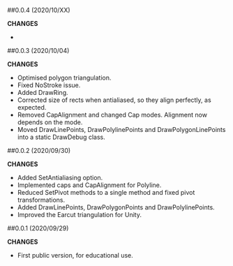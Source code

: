 ##0.0.4 (2020/10/XX)

**CHANGES**

- 


##0.0.3 (2020/10/04)

**CHANGES**

- Optimised polygon triangulation.
- Fixed NoStroke issue.
- Added DrawRing.
- Corrected size of rects when antialiased, so they align perfectly, as expected.
- Removed CapAlignment and changed Cap modes. Alignment now depends on the mode.
- Moved DrawLinePoints, DrawPolylinePoints and DrawPolygonLinePoints into a static DrawDebug class.


##0.0.2 (2020/09/30)

**CHANGES**

- Added SetAntialiasing option.
- Implemented caps and CapAlignment for Polyline.
- Reduced SetPivot methods to a single method and fixed pivot transformations.
- Added DrawLinePoints, DrawPolygonPoints and DrawPolylinePoints.
- Improved the Earcut triangulation for Unity.


##0.0.1 (2020/09/29)

**CHANGES**

- First public version, for educational use.